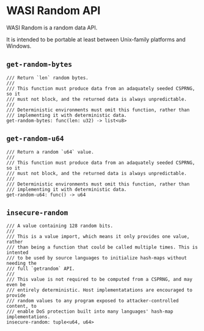 # WASI Random API

WASI Random is a random data API.

It is intended to be portable at least between Unix-family platforms and
Windows.

## `get-random-bytes`
```wit
/// Return `len` random bytes.
///
/// This function must produce data from an adaquately seeded CSPRNG, so it
/// must not block, and the returned data is always unpredictable.
///
/// Deterministic environments must omit this function, rather than
/// implementing it with deterministic data.
get-random-bytes: func(len: u32) -> list<u8>
```

## `get-random-u64`
```wit
/// Return a random `u64` value.
///
/// This function must produce data from an adaquately seeded CSPRNG, so it
/// must not block, and the returned data is always unpredictable.
///
/// Deterministic environments must omit this function, rather than
/// implementing it with deterministic data.
get-random-u64: func() -> u64
```

## `insecure-random`
```wit
/// A value containing 128 random bits.
///
/// This is a value import, which means it only provides one value, rather
/// than being a function that could be called multiple times. This is intented
/// to be used by source languages to initialize hash-maps without needing the
/// full `getrandom` API.
///
/// This value is not required to be computed from a CSPRNG, and may even be
/// entirely deterministic. Host implementatations are encouraged to provide
/// random values to any program exposed to attacker-controlled content, to
/// enable DoS protection built into many languages' hash-map implementations.
insecure-random: tuple<u64, u64>
```
